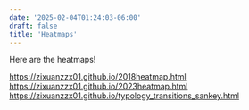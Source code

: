 ```yaml
---
date: '2025-02-04T01:24:03-06:00'
draft: false
title: 'Heatmaps'
---
```

Here are the heatmaps!

https://zixuanzzx01.github.io/2018heatmap.html
https://zixuanzzx01.github.io/2023heatmap.html
https://zixuanzzx01.github.io/typology_transitions_sankey.html
